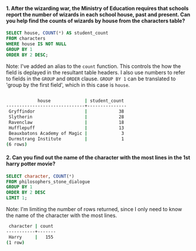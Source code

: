 #### 1. After the wizarding war, the Ministry of Education requires that schools report the number of wizards in each school house, past and present. Can you help find the counts of wizards by house from the characters table?

```sql 
SELECT house, COUNT(*) AS student_count
FROM characters
WHERE house IS NOT NULL
GROUP BY 1
ORDER BY 2 DESC;
```
Note: I've added an alias to the `count` function. This controls the how the field is deplayed in the resultant table headers. 
I also use numbers to refer to fields in the `GROUP` and `ORDER` clause. `GROUP BY 1` can be translated to 'group by the first field', which in this case is `house`. 

```sh 

            house             | student_count
------------------------------+---------------
 Gryffindor                   |            38
 Slytherin                    |            28
 Ravenclaw                    |            18
 Hufflepuff                   |            13
 Beauxbatons Academy of Magic |             3
 Durmstrang Institute         |             1
(6 rows)
```
#### 2. Can you find out the name of the character with the most lines in the 1st harry potter movie?

```sql 
SELECT character, COUNT(*)
FROM philosophers_stone_dialogue
GROUP BY 1
ORDER BY 2 DESC
LIMIT 1;
```

Note: I'm limiting the number of rows returned, since I only need to know the name of the character with the most lines. 

```sh 
 character | count
-----------+-------
 Harry     |   155
(1 row)
```